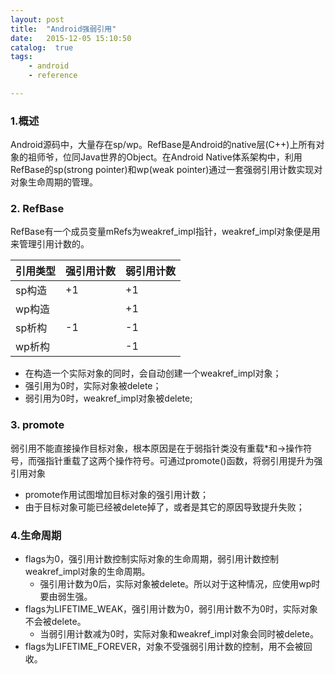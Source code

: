 ```yaml
---
layout: post
title:  "Android强弱引用"
date:   2015-12-05 15:10:50
catalog:  true
tags:
    - android
    - reference

---
```


### 1.概述
Android源码中，大量存在sp/wp。RefBase是Android的native层(C++)上所有对象的祖师爷，位同Java世界的Object。在Android Native体系架构中，利用RefBase的sp(strong pointer)和wp(weak pointer)通过一套强弱引用计数实现对对象生命周期的管理。

### 2. RefBase
RefBase有一个成员变量mRefs为weakref_impl指针，weakref_impl对象便是用来管理引用计数的。

|引用类型|强引用计数|弱引用计数|
|---|---|---|
|sp构造|+1|+1|
|wp构造||+1|
|sp析构|-1|-1|
|wp析构||-1|


- 在构造一个实际对象的同时，会自动创建一个weakref_impl对象；
- 强引用为0时，实际对象被delete；
- 弱引用为0时，weakref_impl对象被delete;

### 3. promote
弱引用不能直接操作目标对象，根本原因是在于弱指针类没有重载*和->操作符号，而强指针重载了这两个操作符号。可通过promote()函数，将弱引用提升为强引用对象

- promote作用试图增加目标对象的强引用计数；
- 由于目标对象可能已经被delete掉了，或者是其它的原因导致提升失败；

### 4.生命周期

- flags为0，强引用计数控制实际对象的生命周期，弱引用计数控制weakref_impl对象的生命周期。
	- 强引用计数为0后，实际对象被delete。所以对于这种情况，应使用wp时要由弱生强。
- flags为LIFETIME_WEAK，强引用计数为0，弱引用计数不为0时，实际对象不会被delete。
	- 当弱引用计数减为0时，实际对象和weakref_impl对象会同时被delete。
- flags为LIFETIME_FOREVER，对象不受强弱引用计数的控制，用不会被回收。